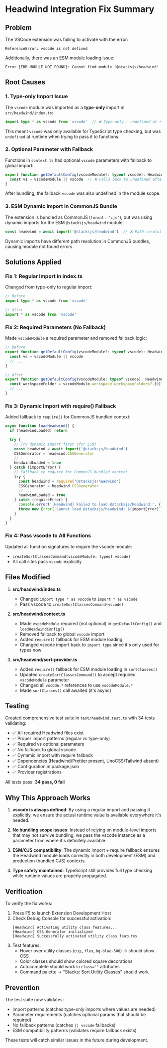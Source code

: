 # Headwind Integration Fix Summary

## Problem

The VSCode extension was failing to activate with the error:
```
ReferenceError: vscode is not defined
```

Additionally, there was an ESM module loading issue:
```
Error [ERR_MODULE_NOT_FOUND]: Cannot find module '@stacksjs/headwind'
```

## Root Causes

### 1. Type-only Import Issue
The `vscode` module was imported as a **type-only** import in `src/headwind/index.ts`:
```typescript
import type * as vscode from 'vscode'  // ❌ Type-only - undefined at runtime
```

This meant `vscode` was only available for TypeScript type checking, but was `undefined` at runtime when trying to pass it to functions.

### 2. Optional Parameter with Fallback
Functions in `context.ts` had optional `vscode` parameters with fallback to global import:
```typescript
export function getDefaultConfig(vscodeModule?: typeof vscode): HeadwindConfig {
  const vs = vscodeModule || vscode  // ❌ Falls back to undefined after bundling
}
```

After bundling, the fallback `vscode` was also undefined in the module scope.

### 3. ESM Dynamic Import in CommonJS Bundle
The extension is bundled as CommonJS (`format: 'cjs'`), but was using dynamic imports for the ESM `@stacksjs/headwind` module:
```typescript
const headwind = await import('@stacksjs/headwind')  // ❌ Path resolution fails in CJS bundle
```

Dynamic imports have different path resolution in CommonJS bundles, causing module not found errors.

## Solutions Applied

### Fix 1: Regular Import in index.ts
Changed from type-only to regular import:
```typescript
// Before
import type * as vscode from 'vscode'

// After
import * as vscode from 'vscode'
```

### Fix 2: Required Parameters (No Fallback)
Made `vscodeModule` a required parameter and removed fallback logic:
```typescript
// Before
export function getDefaultConfig(vscodeModule?: typeof vscode): HeadwindConfig {
  const vs = vscodeModule || vscode
  // ...
}

// After
export function getDefaultConfig(vscodeModule: typeof vscode): HeadwindConfig {
  const workspaceFolder = vscodeModule.workspace.workspaceFolders?.[0]?.uri.fsPath
  // ...
}
```

### Fix 3: Dynamic Import with require() Fallback
Added fallback to `require()` for CommonJS bundled context:
```typescript
async function loadHeadwind() {
  if (headwindLoaded) return

  try {
    // Try dynamic import first (for ESM)
    const headwind = await import('@stacksjs/headwind')
    CSSGenerator = headwind.CSSGenerator
    // ...
    headwindLoaded = true
  } catch (importError) {
    // Fallback to require for CommonJS bundled context
    try {
      const headwind = require('@stacksjs/headwind')
      CSSGenerator = headwind.CSSGenerator
      // ...
      headwindLoaded = true
    } catch (requireError) {
      console.error('[Headwind] Failed to load @stacksjs/headwind:', { importError, requireError })
      throw new Error(`Cannot load @stacksjs/headwind: ${importError}`)
    }
  }
}
```

### Fix 4: Pass vscode to All Functions
Updated all function signatures to require the vscode module:
- `createSortClassesCommand(vscodeModule: typeof vscode)`
- All call sites pass `vscode` explicitly

## Files Modified

1. **src/headwind/index.ts**
   - Changed `import type * as vscode` to `import * as vscode`
   - Pass vscode to `createSortClassesCommand(vscode)`

2. **src/headwind/context.ts**
   - Made `vscodeModule` required (not optional) in `getDefaultConfig()` and `loadHeadwindConfig()`
   - Removed fallback to global `vscode` import
   - Added `require()` fallback for ESM module loading
   - Changed vscode import back to `import type` since it's only used for types now

3. **src/headwind/sort-provider.ts**
   - Added `require()` fallback for ESM module loading in `sortClasses()`
   - Updated `createSortClassesCommand()` to accept required `vscodeModule` parameter
   - Changed all `vscode.*` references to use `vscodeModule.*`
   - Made `sortClasses()` call awaited (it's async)

## Testing

Created comprehensive test suite in `test/headwind.test.ts` with 34 tests validating:

- ✅ All required Headwind files exist
- ✅ Proper import patterns (regular vs type-only)
- ✅ Required vs optional parameters
- ✅ No fallback to global vscode
- ✅ Dynamic import with require fallback
- ✅ Dependencies (Headwind/Prettier present, UnoCSS/Tailwind absent)
- ✅ Configuration in package.json
- ✅ Provider registrations

All tests pass: **34 pass, 0 fail**

## Why This Approach Works

1. **vscode is always defined**: By using a regular import and passing it explicitly, we ensure the actual runtime value is available everywhere it's needed.

2. **No bundling scope issues**: Instead of relying on module-level imports that may not survive bundling, we pass the vscode instance as a parameter from where it's definitely available.

3. **ESM/CJS compatibility**: The dynamic import + require fallback ensures the Headwind module loads correctly in both development (ESM) and production (bundled CJS) contexts.

4. **Type safety maintained**: TypeScript still provides full type checking while runtime values are properly propagated.

## Verification

To verify the fix works:

1. Press F5 to launch Extension Development Host
2. Check Debug Console for successful activation:
   ```
   [Headwind] Activating utility class features...
   [Headwind] CSS Generator initialized
   [Headwind] Successfully activated utility class features
   ```
3. Test features:
   - Hover over utility classes (e.g., `flex`, `bg-blue-500`) → should show CSS
   - Color classes should show colored square decorations
   - Autocomplete should work in `class=""` attributes
   - Command palette → "Stacks: Sort Utility Classes" should work

## Prevention

The test suite now validates:
- Import patterns (catches type-only imports where values are needed)
- Parameter requirements (catches optional params that should be required)
- No fallback patterns (catches `|| vscode` fallbacks)
- ESM compatibility patterns (validates require fallback exists)

These tests will catch similar issues in the future during development.

